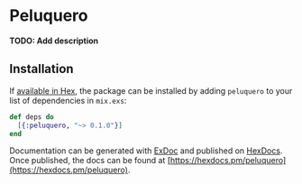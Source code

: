 # Peluquero

**TODO: Add description**

## Installation

If [available in Hex](https://hex.pm/docs/publish), the package can be installed
by adding `peluquero` to your list of dependencies in `mix.exs`:

```elixir
def deps do
  [{:peluquero, "~> 0.1.0"}]
end
```

Documentation can be generated with [ExDoc](https://github.com/elixir-lang/ex_doc)
and published on [HexDocs](https://hexdocs.pm). Once published, the docs can
be found at [https://hexdocs.pm/peluquero](https://hexdocs.pm/peluquero).

